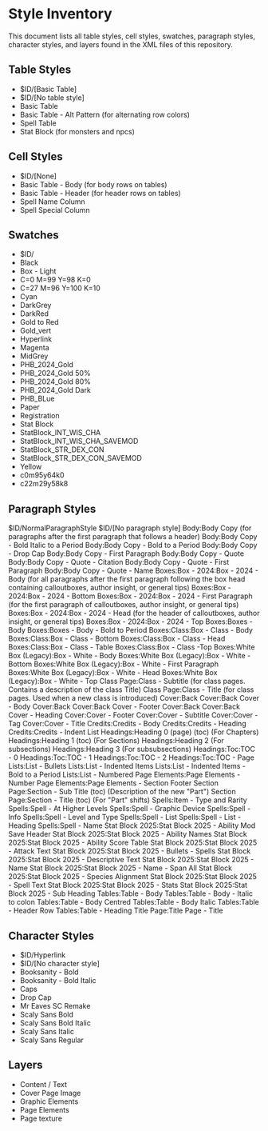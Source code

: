# Style Inventory

This document lists all table styles, cell styles, swatches, paragraph styles, character styles, and layers found in the XML files of this repository.

## Table Styles

- $ID/[Basic Table]
- $ID/[No table style]
- Basic Table
- Basic Table - Alt Pattern (for alternating row colors)
- Spell Table
- Stat Block (for monsters and npcs)

## Cell Styles

- $ID/[None]
- Basic Table - Body (for body rows on tables)
- Basic Table - Header (for header rows on tables)
- Spell Name Column 
- Spell Special Column

## Swatches

- $ID/
- Black
- Box - Light
- C=0 M=99 Y=98 K=0
- C=27 M=96 Y=100 K=10
- Cyan
- DarkGrey
- DarkRed
- Gold to Red
- Gold_vert
- Hyperlink
- Magenta
- MidGrey
- PHB_2024_Gold
- PHB_2024_Gold 50%
- PHB_2024_Gold 80%
- PHB_2024_Gold Dark
- PHB_BLue
- Paper
- Registration
- Stat Block
- StatBlock_INT_WIS_CHA
- StatBlock_INT_WIS_CHA_SAVEMOD
- StatBlock_STR_DEX_CON
- StatBlock_STR_DEX_CON_SAVEMOD
- Yellow
- c0m95y64k0
- c22m29y58k8

## Paragraph Styles

$ID/NormalParagraphStyle
$ID/[No paragraph style]
Body:Body Copy (for paragraphs after the first paragraph that follows a header)
Body:Body Copy - Bold Italic to a Period 
Body:Body Copy - Bold to a Period
Body:Body Copy - Drop Cap
Body:Body Copy - First Paragraph
Body:Body Copy - Quote
Body:Body Copy - Quote - Citation&#xd;
Body:Body Copy - Quote - First Paragraph
Body:Body Copy - Quote - Name
Boxes:Box - 2024:Box - 2024 - Body (for all paragraphs after the first paragraph following the box head containing calloutboxes, author insight, or general tips)
Boxes:Box - 2024:Box - 2024 - Bottom
Boxes:Box - 2024:Box - 2024 - First Paragraph (for the first paragraph of calloutboxes, author insight, or general tips)
Boxes:Box - 2024:Box - 2024 - Head (for the header of calloutboxes, author insight, or general tips)
Boxes:Box - 2024:Box - 2024 - Top
Boxes:Boxes - Body
Boxes:Boxes - Body - Bold to Period
Boxes:Class:Box - Class - Body
Boxes:Class:Box - Class - Bottom
Boxes:Class:Box - Class - Head
Boxes:Class:Box - Class - Table
Boxes:Class:Box - Class -Top
Boxes:White Box (Legacy):Box - White - Body
Boxes:White Box (Legacy):Box - White - Bottom
Boxes:White Box (Legacy):Box - White - First Paragraph
Boxes:White Box (Legacy):Box - White - Head
Boxes:White Box (Legacy):Box - White - Top
Class Page:Class - Subtitle (for class pages. Contains a description of the class Title)
Class Page:Class - Title (for class pages. Used when a new class is introduced)
Cover:Back Cover:Back Cover - Body
Cover:Back Cover:Back Cover - Footer
Cover:Back Cover:Back Cover - Heading
Cover:Cover - Footer
Cover:Cover - Subtitle
Cover:Cover - Tag
Cover:Cover - Title
Credits:Credits - Body
Credits:Credits - Heading
Credits:Credits - Indent List
Headings:Heading 0 (page) (toc) (For Chapters)
Headings:Heading 1 (toc) (For Sections)
Headings:Heading 2 (For subsections)
Headings:Heading 3 (For subsubsections)
Headings:Toc:TOC - 0
Headings:Toc:TOC - 1
Headings:Toc:TOC - 2
Headings:Toc:TOC - Page
Lists:List - Bullets 
Lists:List - Indented Items
Lists:List - Indented Items - Bold to a Period
Lists:List - Numbered
Page Elements:Page Elements - Number
Page Elements:Page Elements - Section Footer
Section Page:Section - Sub Title (toc) (Description of the new "Part")
Section Page:Section - Title (toc) (For "Part" shifts)
Spells:Item - Type and Rarity
Spells:Spell - At Higher Levels
Spells:Spell - Graphic Device
Spells:Spell - Info
Spells:Spell - Level and Type
Spells:Spell - List
Spells:Spell - List - Heading
Spells:Spell - Name
Stat Block 2025:Stat Block 2025 - Ability Mod Save Header 
Stat Block 2025:Stat Block 2025 - Ability Names
Stat Block 2025:Stat Block 2025 - Ability Score Table
Stat Block 2025:Stat Block 2025 - Attack Text
Stat Block 2025:Stat Block 2025 - Bullets - Spells
Stat Block 2025:Stat Block 2025 - Descriptive Text
Stat Block 2025:Stat Block 2025 - Name
Stat Block 2025:Stat Block 2025 - Name - Span All
Stat Block 2025:Stat Block 2025 - Species Alignment
Stat Block 2025:Stat Block 2025 - Spell Text
Stat Block 2025:Stat Block 2025 - Stats
Stat Block 2025:Stat Block 2025 - Sub Heading
Tables:Table - Body
Tables:Table - Body - Italic to colon
Tables:Table - Body Centred
Tables:Table - Body Italic
Tables:Table - Header Row
Tables:Table - Heading
Title Page:Title Page - Title
## Character Styles

- $ID/Hyperlink
- $ID/[No character style]
- Booksanity - Bold
- Booksanity - Bold Italic
- Caps
- Drop Cap
- Mr Eaves SC Remake
- Scaly Sans Bold
- Scaly Sans Bold Italic
- Scaly Sans Italic
- Scaly Sans Regular

## Layers

- Content / Text
- Cover Page Image
- Graphic Elements
- Page Elements
- Page texture